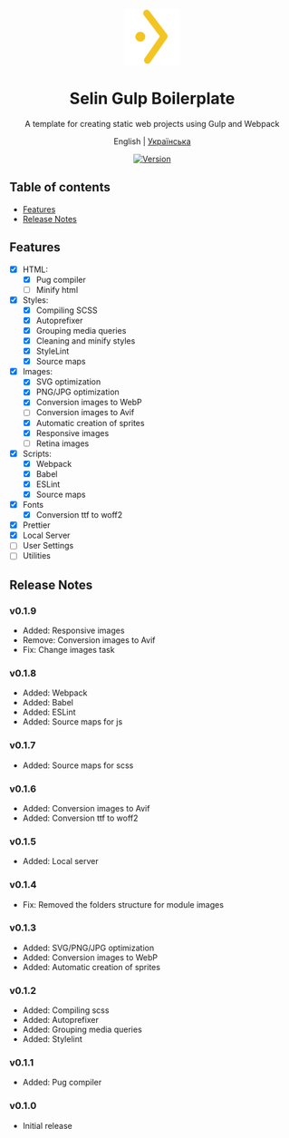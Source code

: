 <div align="center"><img src="./logo.svg" alt="SelinCodes logo" width="100" />

# Selin Gulp Boilerplate

A template for creating static web projects using Gulp and Webpack

English | [Українська](/readme-ua.md)

[![Version](https://img.shields.io/badge/Version-0.1.9-blue.svg)](https://github.com/selincodes/)

</div>

## Table of contents

- [Features](#features)
- [Release Notes](#release-notes)

## Features

- [x] HTML:
  - [x] Pug compiler
  - [ ] Minify html
- [x] Styles:
  - [x] Compiling SCSS
  - [x] Autoprefixer
  - [x] Grouping media queries
  - [x] Cleaning and minify styles
  - [x] StyleLint
  - [x] Source maps
- [x] Images:
  - [x] SVG optimization
  - [x] PNG/JPG optimization
  - [x] Conversion images to WebP
  - [ ] Conversion images to Avif
  - [x] Automatic creation of sprites
  - [x] Responsive images
  - [ ] Retina images
- [x] Scripts:
  - [x] Webpack
  - [x] Babel
  - [x] ESLint
  - [x] Source maps
- [x] Fonts
  - [x] Conversion ttf to woff2
- [x] Prettier
- [x] Local Server
- [ ] User Settings
- [ ] Utilities

## Release Notes

### v0.1.9

- Added: Responsive images
- Remove: Conversion images to Avif
- Fix: Change images task

### v0.1.8

- Added: Webpack
- Added: Babel
- Added: ESLint
- Added: Source maps for js

### v0.1.7

- Added: Source maps for scss

### v0.1.6

- Added: Conversion images to Avif
- Added: Conversion ttf to woff2

### v0.1.5

- Added: Local server

### v0.1.4

- Fix: Removed the folders structure for module images

### v0.1.3

- Added: SVG/PNG/JPG optimization
- Added: Conversion images to WebP
- Added: Automatic creation of sprites

### v0.1.2

- Added: Compiling scss
- Added: Autoprefixer
- Added: Grouping media queries
- Added: Stylelint

### v0.1.1

- Added: Pug compiler

### v0.1.0

- Initial release
